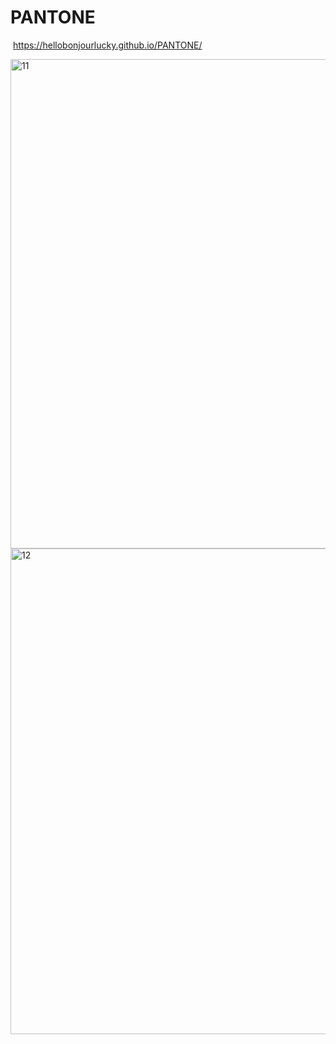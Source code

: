 # PANTONE
 
 https://hellobonjourlucky.github.io/PANTONE/
 
<img width="783" alt="11" src="https://user-images.githubusercontent.com/73243458/146233223-db00458c-d90b-45df-8787-9cb3a2f0bc1b.png">


<img width="777" alt="12" src="https://user-images.githubusercontent.com/73243458/146233228-15b77d2b-4d27-43fc-be37-d23cc55c2f12.png">

